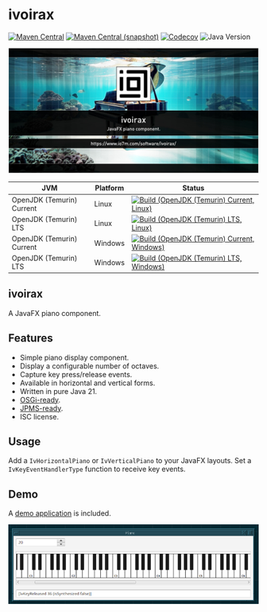 ivoirax
===

[![Maven Central](https://img.shields.io/maven-central/v/com.io7m.ivoirax/com.io7m.ivoirax.svg?style=flat-square)](http://search.maven.org/#search%7Cga%7C1%7Cg%3A%22com.io7m.ivoirax%22)
[![Maven Central (snapshot)](https://img.shields.io/nexus/s/com.io7m.ivoirax/com.io7m.ivoirax?server=https%3A%2F%2Fs01.oss.sonatype.org&style=flat-square)](https://s01.oss.sonatype.org/content/repositories/snapshots/com/io7m/ivoirax/)
[![Codecov](https://img.shields.io/codecov/c/github/io7m-com/ivoirax.svg?style=flat-square)](https://codecov.io/gh/io7m-com/ivoirax)
![Java Version](https://img.shields.io/badge/21-java?label=java&color=e6c35c)

![com.io7m.ivoirax](./src/site/resources/ivoirax.jpg?raw=true)

| JVM | Platform | Status |
|-----|----------|--------|
| OpenJDK (Temurin) Current | Linux | [![Build (OpenJDK (Temurin) Current, Linux)](https://img.shields.io/github/actions/workflow/status/io7m-com/ivoirax/main.linux.temurin.current.yml)](https://www.github.com/io7m-com/ivoirax/actions?query=workflow%3Amain.linux.temurin.current)|
| OpenJDK (Temurin) LTS | Linux | [![Build (OpenJDK (Temurin) LTS, Linux)](https://img.shields.io/github/actions/workflow/status/io7m-com/ivoirax/main.linux.temurin.lts.yml)](https://www.github.com/io7m-com/ivoirax/actions?query=workflow%3Amain.linux.temurin.lts)|
| OpenJDK (Temurin) Current | Windows | [![Build (OpenJDK (Temurin) Current, Windows)](https://img.shields.io/github/actions/workflow/status/io7m-com/ivoirax/main.windows.temurin.current.yml)](https://www.github.com/io7m-com/ivoirax/actions?query=workflow%3Amain.windows.temurin.current)|
| OpenJDK (Temurin) LTS | Windows | [![Build (OpenJDK (Temurin) LTS, Windows)](https://img.shields.io/github/actions/workflow/status/io7m-com/ivoirax/main.windows.temurin.lts.yml)](https://www.github.com/io7m-com/ivoirax/actions?query=workflow%3Amain.windows.temurin.lts)|

## ivoirax

A JavaFX piano component.

## Features

* Simple piano display component.
* Display a configurable number of octaves.
* Capture key press/release events.
* Available in horizontal and vertical forms.
* Written in pure Java 21.
* [OSGi-ready](https://www.osgi.org/).
* [JPMS-ready](https://en.wikipedia.org/wiki/Java_Platform_Module_System).
* ISC license.

## Usage

Add a `IvHorizontalPiano` or `IvVerticalPiano` to your JavaFX layouts. Set a
`IvKeyEventHandlerType` function to receive key events.

## Demo

A [demo application](com.io7m.ivoirax.demo) is included.

![Ivoirax](src/site/resources/ivoirax2.png)


